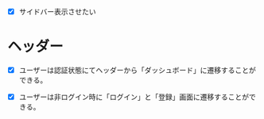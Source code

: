 - [x] サイドバー表示させたい

# ヘッダー

- [x] ユーザーは認証状態にてヘッダーから「ダッシュボード」に遷移することができる。
- [x] ユーザーは非ログイン時に「ログイン」と「登録」画面に遷移することができる。

